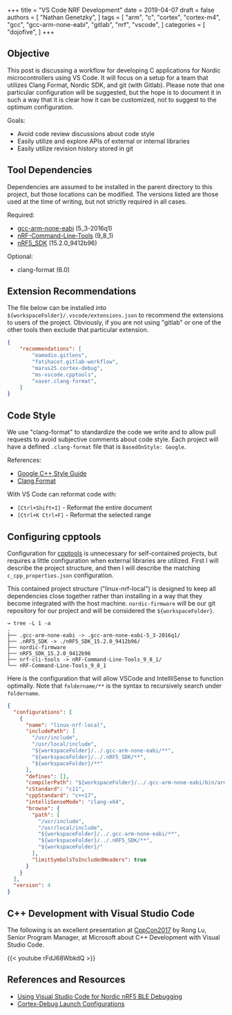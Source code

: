 +++
title = "VS Code NRF Development"
date = 2019-04-07
draft = false
authors = [
  "Nathan Genetzky",
]
tags = [
  "arm",
  "c",
  "cortex",
  "cortex-m4",
  "gcc",
  "gcc-arm-none-eabi",
  "gitlab",
  "nrf",
  "vscode",
]
categories = [
  "dojofive",
]
+++

## Objective

This post is discussing a workflow for developing C applications for Nordic
microcontrollers using VS Code. It will focus on a setup for a team that
utilizes Clang Format, Nordic SDK, and git (with Gitlab). Please note that
one particular configuration will be suggested, but the hope is to document
it in such a way that it is clear how it can be customized, not to suggest to
the optimum configuration.

Goals:

- Avoid code review discussions about code style
- Easily utilize and explore APIs of external or internal libraries
- Easily utilize revision history stored in git

## Tool Dependencies

Dependencies are assumed to be installed in the parent directory to this
project, but those locations can be modified. The versions listed are those
used at the time of writing, but not strictly required in all cases.

Required:

- [gcc-arm-none-eabi](https://developer.arm.com/open-source/gnu-toolchain/gnu-rm/downloads) (5_3-2016q1)
- [nRF-Command-Line-Tools](https://www.nordicsemi.com/Software-and-Tools/Development-Tools/nRF5-Command-Line-Tools) (9_8_1)
- [nRF5_SDK](https://developer.nordicsemi.com/nRF5_SDK/) (15.2.0_9412b96)

Optional:

- clang-format (6.0)

## Extension Recommendations

The file below can be installed into
`${workspaceFolder}/.vscode/extensions.json` to recommend the extensions to
users of the project. Obviously, if you are not using "gitlab" or one of the
other tools then exclude that particular extension.

```json
{
    "recommendations": [
        "eamodio.gitlens",
        "fatihacet.gitlab-workflow",
        "marus25.cortex-debug",
        "ms-vscode.cpptools",
        "xaver.clang-format",
    ]
}
```

## Code Style

We use "clang-format" to standardize the code we write and to allow pull
requests to avoid subjective comments about code style. Each project will
have a defined `.clang-format` file that is `BasedOnStyle: Google`.

References:

- [Google C++ Style Guide](https://google.github.io/styleguide/cppguide.html)
- [Clang Format](https://clang.llvm.org/docs/ClangFormat.html)

With VS Code can reformat code with:

- `[Ctrl+Shift+I]` - Reformat the entire document
- `[Ctrl+K Ctrl+F]` - Reformat the selected range

## Configuring cpptools

Configuration for [cpptools](https://github.com/Microsoft/vscode-cpptools) is
unnecessary for self-contained projects, but requires a little configuration
when external libraries are utilized. First I will describe the project
structure, and then I will describe the matching `c_cpp_properties.json`
configuration.

This contained project structure ("linux-nrf-local") is designed to keep all
dependencies close together rather than installing in a way that they become
integrated with the host machine. `nordic-firmware` will be our git
repository for our project and will be considered the `${workspaceFolder}`.

```none
→ tree -L 1 -a
.
├── .gcc-arm-none-eabi -> .gcc-arm-none-eabi-5_3-2016q1/
├── .nRF5_SDK -> ./nRF5_SDK_15.2.0_9412b96/
├── nordic-firmware
├── nRF5_SDK_15.2.0_9412b96
├── nrf-cli-tools -> nRF-Command-Line-Tools_9_8_1/
└── nRF-Command-Line-Tools_9_8_1
```

Here is the configuration that will allow VSCode and IntellliSense to
function optimally. Note that `foldername/**` is the syntax to recursively
search under `foldername`.

```json
{
  "configurations": [
    {
      "name": "linux-nrf-local",
      "includePath": [
        "/usr/include",
        "/usr/local/include",
        "${workspaceFolder}/../.gcc-arm-none-eabi/**",
        "${workspaceFolder}/../.nRF5_SDK/**",
        "${workspaceFolder}/**"
      ],
      "defines": [],
      "compilerPath": "${workspaceFolder}/../.gcc-arm-none-eabi/bin/arm-none-eabi-gcc",
      "cStandard": "c11",
      "cppStandard": "c++17",
      "intelliSenseMode": "clang-x64",
      "browse": {
        "path": [
          "/usr/include",
          "/usr/local/include",
          "${workspaceFolder}/../.gcc-arm-none-eabi/**",
          "${workspaceFolder}/../.nRF5_SDK/**",
          "${workspaceFolder}/"
        ],
        "limitSymbolsToIncludedHeaders": true
      }
    }
  ],
  "version": 4
}
```

## C++ Development with Visual Studio Code

The following is an excellent presentation at
[CppCon2017](https://github.com/CppCon/CppCon2017) by Rong Lu, Senior Program
Manager, at Microsoft about C++ Development with Visual Studio Code.

{{< youtube rFdJ68WbkdQ >}}

## References and Resources

- [Using Visual Studio Code for Nordic nRF5 BLE Debugging](https://electronut.in/vscode-nrf52-dev/)
- [Cortex-Debug Launch Configurations](https://marcelball.ca/projects/cortex-debug/cortex-debug-launch-configurations/)
